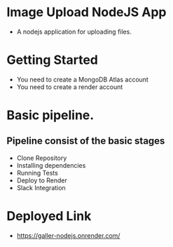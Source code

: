 # Image Upload NodeJS App
* A nodejs application for uploading files.

# Getting Started
* You need to create a MongoDB Atlas account
* You need to create a render account

# Basic pipeline. 
## Pipeline consist of the basic stages
* Clone Repository
* Installing dependencies
* Running Tests
* Deploy to Render
* Slack Integration

# Deployed Link
* https://galler-nodejs.onrender.com/


